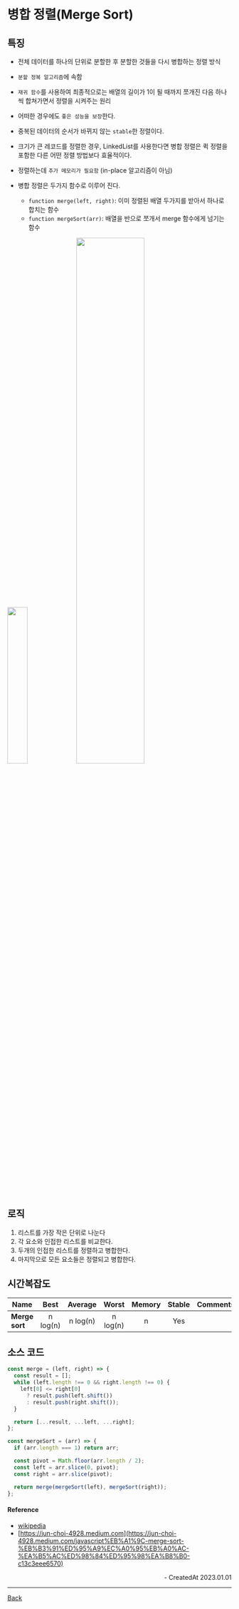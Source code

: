 # 병합 정렬(Merge Sort)

## 특징

- 전체 데이터를 하나의 단위로 분할한 후 분할한 것들을 다시 병합하는 정렬 방식
- `분할 정복 알고리즘`에 속함
- `재귀 함수`를 사용하여 최종적으로는 배열의 길이가 1이 될 때까지 쪼개진 다음 하나씩 합쳐가면서 정렬을 시켜주는 원리
- 어떠한 경우에도 `좋은 성능을 보장`한다.
- 중복된 데이터의 순서가 바뀌지 않는 `stable`한 정렬이다.
- 크기가 큰 레코드를 정렬한 경우, LinkedList를 사용한다면 병합 정렬은 퀵 정렬을 포함한 다른 어떤 정렬 방법보다 효율적이다.
- 정렬하는데 `추가 메모리가 필요함` (in-place 알고리즘이 아님)
- 병합 정렬은 두가지 함수로 이루어 진다.

  - `function merge(left, right)`: 이미 정렬된 배열 두가지를 받아서 하나로 합치는 함수
  - `function mergeSort(arr)`: 배열을 반으로 쪼개서 merge 함수에게 넘기는 함수

<div>
<img src="https://upload.wikimedia.org/wikipedia/commons/c/cc/Merge-sort-example-300px.gif" width="30%" />
<img src="../images/mergesort.png" width="55%" />
</div>

## 로직

1. 리스트를 가장 작은 단위로 나눈다
2. 각 요소와 인접한 리스트를 비교한다.
3. 두개의 인접한 리스트를 정렬하고 병합한다.
4. 마지막으로 모든 요소들은 정렬되고 병합한다.

## 시간복잡도

| Name           |   Best   | Average  |  Worst   | Memory | Stable | Comments |
| -------------- | :------: | :------: | :------: | :----: | :----: | :------- |
| **Merge sort** | n log(n) | n log(n) | n log(n) |   n    |  Yes   |          |

## 소스 코드

```javascript
const merge = (left, right) => {
  const result = [];
  while (left.length !== 0 && right.length !== 0) {
    left[0] <= right[0]
      ? result.push(left.shift())
      : result.push(right.shift());
  }

  return [...result, ...left, ...right];
};

const mergeSort = (arr) => {
  if (arr.length === 1) return arr;

  const pivot = Math.floor(arr.length / 2);
  const left = arr.slice(0, pivot);
  const right = arr.slice(pivot);

  return merge(mergeSort(left), mergeSort(right));
};
```

#### Reference

- [wikipedia](https://ko.wikipedia.org/wiki/%ED%95%A9%EB%B3%91_%EC%A0%95%EB%A0%AC)
- [https://jun-choi-4928.medium.com](https://jun-choi-4928.medium.com/javascript%EB%A1%9C-merge-sort-%EB%B3%91%ED%95%A9%EC%A0%95%EB%A0%AC-%EA%B5%AC%ED%98%84%ED%95%98%EA%B8%B0-c13c3eee6570)

<div align="right">- CreatedAt 2023.01.01</div>

---

[Back](../README.md)
